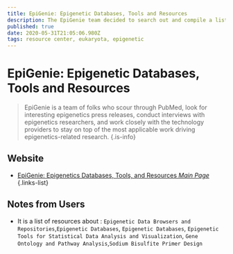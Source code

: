 ```yaml
---
title: EpiGenie: Epigenetic Databases, Tools and Resources
description: The EpiGenie team decided to search out and compile a list of the best free tools and databases that epigenetics researchers can’t live without. 
published: true
date: 2020-05-31T21:05:06.980Z
tags: resource center, eukaryota, epigenetic
---
```


# EpiGenie: Epigenetic Databases, Tools and Resources

> EpiGenie is a team of folks who scour through PubMed, look for interesting epigenetics press releases, conduct interviews with epigenetics researchers, and work closely with the technology providers to stay on top of the most applicable work driving epigenetics-related research.
{.is-info}

## Website

- [EpiGenie: Epigenetics Databases, Tools, and Resources *Main Page*](https://epigenie.com/epigenetic-tools-and-databases/)
{.links-list}

## Notes from Users

- It is a list of resources about : `Epigenetic Data Browsers and Repositories`,`Epigenetic Databases`, `Epigenetic Databases`, `Epigenetic Tools for Statistical Data Analysis and Visualization`, `Gene Ontology and Pathway Analysis`,`Sodium Bisulfite Primer Design`